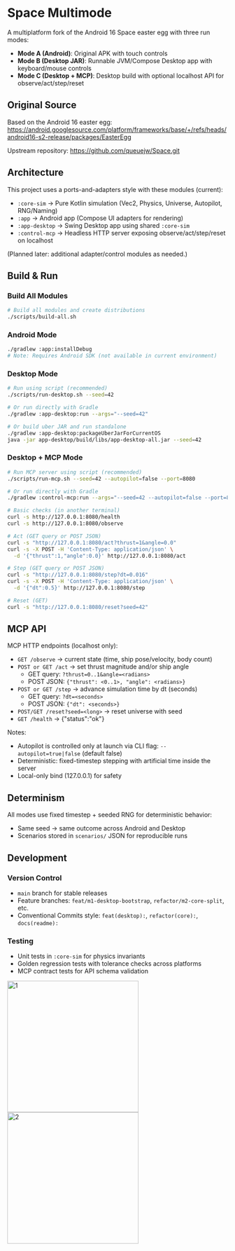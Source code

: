 # Space Multimode

A multiplatform fork of the Android 16 Space easter egg with three run modes:

- **Mode A (Android)**: Original APK with touch controls
- **Mode B (Desktop JAR)**: Runnable JVM/Compose Desktop app with keyboard/mouse controls
- **Mode C (Desktop + MCP)**: Desktop build with optional localhost API for observe/act/step/reset

## Original Source

Based on the Android 16 easter egg: https://android.googlesource.com/platform/frameworks/base/+/refs/heads/android16-s2-release/packages/EasterEgg

Upstream repository: https://github.com/queuejw/Space.git

## Architecture

This project uses a ports-and-adapters style with these modules (current):

- `:core-sim` → Pure Kotlin simulation (Vec2, Physics, Universe, Autopilot, RNG/Naming)
- `:app` → Android app (Compose UI adapters for rendering)
- `:app-desktop` → Swing Desktop app using shared `:core-sim`
- `:control-mcp` → Headless HTTP server exposing observe/act/step/reset on localhost

(Planned later: additional adapter/control modules as needed.)

## Build & Run

### Build All Modules
```bash
# Build all modules and create distributions
./scripts/build-all.sh
```

### Android Mode
```bash
./gradlew :app:installDebug
# Note: Requires Android SDK (not available in current environment)
```

### Desktop Mode
```bash
# Run using script (recommended)
./scripts/run-desktop.sh --seed=42

# Or run directly with Gradle
./gradlew :app-desktop:run --args="--seed=42"

# Or build uber JAR and run standalone
./gradlew :app-desktop:packageUberJarForCurrentOS
java -jar app-desktop/build/libs/app-desktop-all.jar --seed=42
```

### Desktop + MCP Mode
```bash
# Run MCP server using script (recommended)
./scripts/run-mcp.sh --seed=42 --autopilot=false --port=8080

# Or run directly with Gradle
./gradlew :control-mcp:run --args="--seed=42 --autopilot=false --port=8080"

# Basic checks (in another terminal)
curl -s http://127.0.0.1:8080/health
curl -s http://127.0.0.1:8080/observe

# Act (GET query or POST JSON)
curl -s "http://127.0.0.1:8080/act?thrust=1&angle=0.0"
curl -s -X POST -H 'Content-Type: application/json' \
  -d '{"thrust":1,"angle":0.0}' http://127.0.0.1:8080/act

# Step (GET query or POST JSON)
curl -s "http://127.0.0.1:8080/step?dt=0.016"
curl -s -X POST -H 'Content-Type: application/json' \
  -d '{"dt":0.5}' http://127.0.0.1:8080/step

# Reset (GET)
curl -s "http://127.0.0.1:8080/reset?seed=42"
```

## MCP API

MCP HTTP endpoints (localhost only):

- `GET /observe` → current state (time, ship pose/velocity, body count)
- `POST or GET /act` → set thrust magnitude and/or ship angle
  - GET query: `?thrust=0..1&angle=<radians>`
  - POST JSON: `{"thrust": <0..1>, "angle": <radians>}`
- `POST or GET /step` → advance simulation time by dt (seconds)
  - GET query: `?dt=<seconds>`
  - POST JSON: `{"dt": <seconds>}`
- `POST/GET /reset?seed=<long>` → reset universe with seed
- `GET /health` → {"status":"ok"}

Notes:
- Autopilot is controlled only at launch via CLI flag: `--autopilot=true|false` (default false)
- Deterministic: fixed-timestep stepping with artificial time inside the server
- Local-only bind (127.0.0.1) for safety

## Determinism

All modes use fixed timestep + seeded RNG for deterministic behavior:
- Same seed → same outcome across Android and Desktop
- Scenarios stored in `scenarios/` JSON for reproducible runs

## Development

### Version Control
- `main` branch for stable releases
- Feature branches: `feat/m1-desktop-bootstrap`, `refactor/m2-core-split`, etc.
- Conventional Commits style: `feat(desktop):`, `refactor(core):`, `docs(readme):`

### Testing
- Unit tests in `:core-sim` for physics invariants
- Golden regression tests with tolerance checks across platforms
- MCP contract tests for API schema validation

<img src='/.github/1.jpg' width='300' alt="1"> <img src='/.github/2.jpg' width='300' alt="2">
